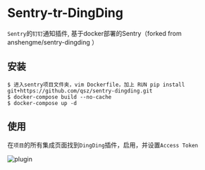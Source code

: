 # Sentry-tr-DingDing

`Sentry`的`钉钉`通知插件, 基于docker部署的Sentry（forked from anshengme/sentry-dingding ）

## 安装

```
$ 进入sentry项目文件夹，vim Dockerfile，加上 RUN pip install git+https://github.com/qsz/sentry-dingding.git
$ docker-compose build --no-cache
$ docker-compose up -d
```

## 使用

在`项目`的所有集成页面找到`DingDing`插件，启用，并设置`Access Token`

![plugin](https://github.com/qsz/sentry-dingding/blob/master/docs/images/options.png)

